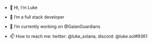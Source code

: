 - 👋 Hi, I’m Luke

- 👀 I’m a full stack developer

- 🌱 I’m currently working on @GaianGuardians 

- 📫 How to reach me: twitter: @luke_solana, discord: @luke.sol#9361








